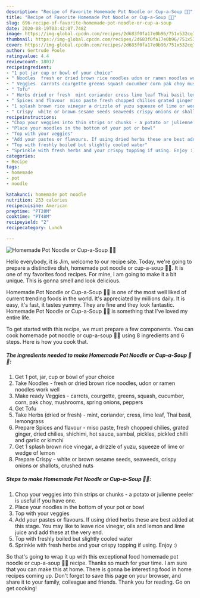 ```yaml
---
description: "Recipe of Favorite Homemade Pot Noodle or Cup-a-Soup 🌱💚"
title: "Recipe of Favorite Homemade Pot Noodle or Cup-a-Soup 🌱💚"
slug: 696-recipe-of-favorite-homemade-pot-noodle-or-cup-a-soup
date: 2020-08-19T03:42:07.748Z
image: https://img-global.cpcdn.com/recipes/2d683f0fa17e0b96/751x532cq70/homemade-pot-noodle-or-cup-a-soup-🌱💚-recipe-main-photo.jpg
thumbnail: https://img-global.cpcdn.com/recipes/2d683f0fa17e0b96/751x532cq70/homemade-pot-noodle-or-cup-a-soup-🌱💚-recipe-main-photo.jpg
cover: https://img-global.cpcdn.com/recipes/2d683f0fa17e0b96/751x532cq70/homemade-pot-noodle-or-cup-a-soup-🌱💚-recipe-main-photo.jpg
author: Gertrude Poole
ratingvalue: 4.4
reviewcount: 18017
recipeingredient:
- "1 pot jar cup or bowl of your choice"
- " Noodles  fresh or dried brown rice noodles udon or ramen noodles work well"
- " Veggies  carrots courgette greens squash cucumber corn pak choy mushrooms spring onions peppers"
- " Tofu"
- " Herbs dried or fresh  mint coriander cress lime leaf Thai basil lemongrass"
- " Spices and flavour  miso paste fresh chopped chilies grated ginger dried chilies shichimi hot sauce sambal pickles pickled chilli and garlic or kimchi"
- "1 splash brown rice vinegar a drizzle of yuzu squeeze of lime or wedge of lemon"
- " Crispy  white or brown sesame seeds seaweeds crispy onions or shallots crushed nuts"
recipeinstructions:
- "Chop your veggies into thin strips or chunks - a potato or julienne peeler is useful if you have one."
- "Place your noodles in the bottom of your pot or bowl"
- "Top with your veggies"
- "Add your pastes or flavours. If using dried herbs these are best added at this stage. You may like to leave rice vinegar, oils and lemon and lime juice and add these at the very end."
- "Top with freshly boiled but slightly cooled water"
- "Sprinkle with fresh herbs and your crispy topping if using. Enjoy :)"
categories:
- Recipe
tags:
- homemade
- pot
- noodle

katakunci: homemade pot noodle 
nutrition: 253 calories
recipecuisine: American
preptime: "PT28M"
cooktime: "PT48M"
recipeyield: "2"
recipecategory: Lunch

---
```



![Homemade Pot Noodle or Cup-a-Soup 🌱💚](https://img-global.cpcdn.com/recipes/2d683f0fa17e0b96/751x532cq70/homemade-pot-noodle-or-cup-a-soup-🌱💚-recipe-main-photo.jpg)

Hello everybody, it is Jim, welcome to our recipe site. Today, we're going to prepare a distinctive dish, homemade pot noodle or cup-a-soup 🌱💚. It is one of my favorites food recipes. For mine, I am going to make it a bit unique. This is gonna smell and look delicious.



Homemade Pot Noodle or Cup-a-Soup 🌱💚 is one of the most well liked of current trending foods in the world. It's appreciated by millions daily. It is easy, it's fast, it tastes yummy. They are fine and they look fantastic. Homemade Pot Noodle or Cup-a-Soup 🌱💚 is something that I've loved my entire life.


To get started with this recipe, we must prepare a few components. You can cook homemade pot noodle or cup-a-soup 🌱💚 using 8 ingredients and 6 steps. Here is how you cook that.

<!--inarticleads1-->

##### The ingredients needed to make Homemade Pot Noodle or Cup-a-Soup 🌱💚:

1. Get 1 pot, jar, cup or bowl of your choice
1. Take  Noodles - fresh or dried brown rice noodles, udon or ramen noodles work well
1. Make ready  Veggies - carrots, courgette, greens, squash, cucumber, corn, pak choy, mushrooms, spring onions, peppers
1. Get  Tofu
1. Take  Herbs (dried or fresh) - mint, coriander, cress, lime leaf, Thai basil, lemongrass
1. Prepare  Spices and flavour - miso paste, fresh chopped chilies, grated ginger, dried chilies, shichimi, hot sauce, sambal, pickles, pickled chilli and garlic or kimchi
1. Get 1 splash brown rice vinegar, a drizzle of yuzu, squeeze of lime or wedge of lemon
1. Prepare  Crispy - white or brown sesame seeds, seaweeds, crispy onions or shallots, crushed nuts




<!--inarticleads2-->

##### Steps to make Homemade Pot Noodle or Cup-a-Soup 🌱💚:

1. Chop your veggies into thin strips or chunks - a potato or julienne peeler is useful if you have one.
1. Place your noodles in the bottom of your pot or bowl
1. Top with your veggies
1. Add your pastes or flavours. If using dried herbs these are best added at this stage. You may like to leave rice vinegar, oils and lemon and lime juice and add these at the very end.
1. Top with freshly boiled but slightly cooled water
1. Sprinkle with fresh herbs and your crispy topping if using. Enjoy :)




So that's going to wrap it up with this exceptional food homemade pot noodle or cup-a-soup 🌱💚 recipe. Thanks so much for your time. I am sure that you can make this at home. There is gonna be interesting food in home recipes coming up. Don't forget to save this page on your browser, and share it to your family, colleague and friends. Thank you for reading. Go on get cooking!
